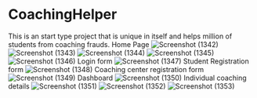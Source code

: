 # CoachingHelper
This is an start type project that is unique in itself and helps million of students from coaching frauds.
Home Page
![Screenshot (1342)](https://github.com/Sonalprasad91022/CoachingHelper/assets/116148553/d3af1605-bbe5-479d-91d0-ea76a27e16fc)
![Screenshot (1343)](https://github.com/Sonalprasad91022/CoachingHelper/assets/116148553/2a590428-379f-4e67-b378-acc7457f9197)
![Screenshot (1344)](https://github.com/Sonalprasad91022/CoachingHelper/assets/116148553/c88bcf82-fe6d-446d-a921-07f8a3f79041)
![Screenshot (1345)](https://github.com/Sonalprasad91022/CoachingHelper/assets/116148553/f7681030-17f7-4dcf-90cb-b2a2d9f27d85)
![Screenshot (1346)](https://github.com/Sonalprasad91022/CoachingHelper/assets/116148553/1b03b9b6-15f9-4fa6-8235-68bf8a1baa3c)
Login form 
![Screenshot (1347)](https://github.com/Sonalprasad91022/CoachingHelper/assets/116148553/a0e3cc54-58b0-4e6d-b0b3-62a395cd075f)
Student Registration form
![Screenshot (1348)](https://github.com/Sonalprasad91022/CoachingHelper/assets/116148553/1e108eeb-1a17-4909-8080-04670ed25d22)
Coaching center registration form
![Screenshot (1349)](https://github.com/Sonalprasad91022/CoachingHelper/assets/116148553/262b0985-45a2-4c3a-b537-78c9947902d1)
Dashboard
![Screenshot (1350)](https://github.com/Sonalprasad91022/CoachingHelper/assets/116148553/d4af55c2-9d46-47d5-bca9-65ac9ced1ac9)
Individual coaching details 
![Screenshot (1351)](https://github.com/Sonalprasad91022/CoachingHelper/assets/116148553/b09b03c8-94bb-441d-a6d6-8d5f89b118a1)
![Screenshot (1352)](https://github.com/Sonalprasad91022/CoachingHelper/assets/116148553/b0aeb246-aeef-4180-9ba6-72fe3dc79cd0)
![Screenshot (1353)](https://github.com/Sonalprasad91022/CoachingHelper/assets/116148553/687886a5-57f3-4376-8aa7-629fda113c5f)


